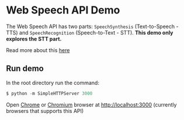 # Web Speech API Demo

The Web Speech API has two parts: `SpeechSynthesis` (Text-to-Speech - TTS) and `SpeechRecognition` (Speech-to-Text - STT).
**This demo only explores the STT part.**

Read more about this [here](./web_speech_api.md)

## Run demo
In the root directory run the command:
```javascript
$ python -m SimpleHTTPServer 3000
```
Open [Chrome](https://www.google.com/chrome/browser/desktop/index.html) or [Chromium](https://chromium.woolyss.com/) browser at [http://localhost:3000](http://localhost:3000) (currently browsers that supports this API)

